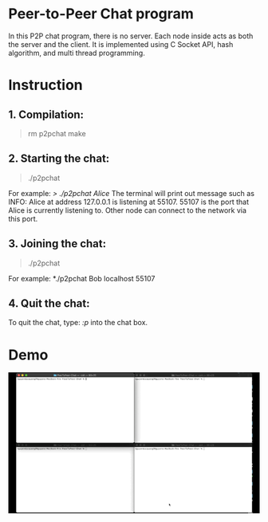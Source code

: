 # Peer-to-Peer Chat program
In this P2P chat program, there is no server. Each node inside acts as both the server and the client. It is implemented 
using C Socket API, hash algorithm, and multi thread programming. 

# Instruction
## 1. Compilation:
> rm p2pchat
> make 

## 2. Starting the chat:
> ./p2pchat <Username>

For example: 
*> ./p2pchat Alice*
The terminal will print out message such as INFO: Alice at address 127.0.0.1 is listening at 55107. 
55107 is the port that Alice is currently listening to. Other node can connect to the network via this port.

## 3. Joining the chat:
> ./p2pchat <Username> <hosting IP> <port that any node is listening to>

For example: *./p2pchat Bob localhost 55107

## 4. Quit the chat:
To quit the chat, type: *:p* into the chat box.

# Demo
![](Quang-P2PChat-Demo.GIF)


